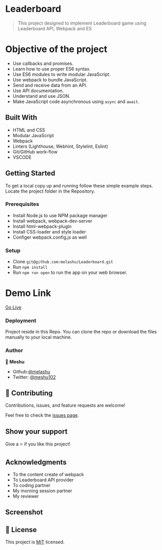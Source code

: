 
# **Leaderboard**
> This project designed to implement Leaderboard game using Leaderboard API, Webpack and ES

# Objective of the project

- Use callbacks and promises.
- Learn how to use proper ES6 syntax.
- Use ES6 modules to write modular JavaScript.
- Use webpack to bundle JavaScript.
- Send and receive data from an API.
- Use API documentation.
- Understand and use JSON.
- Make JavaScript code asynchronous using ```async``` and ```await```.

## Built With

- HTML and CSS
- Modular JavaScript
- Webpack
- Linters (Lighthouse, Webhint, Stylelint, Eslint)
- Git/GitHub work-flow
- VSCODE


## Getting Started

To get a local copy up and running follow these simple example steps.
Locate the project folder in the Repository.

### Prerequisites

- Install Node.js to use NPM package manager 
- Install webpack, webpack-dev-server
- Install html-webpack-plugin 
- Install CSS-loader and style loader 
- Configer webpack.config.js as well

### Setup 
- Clone  ```git@github.com:melashu/Leaderboard.git```
- Run ```npm install```
- Run ```npm run open``` to run the app on your web browser.

# Demo Link

[Go Live]()

### Deployment
  Project reside in this Repo. You can clone the repo or download the files manually to your local machine.

### Author 
👤 **Meshu**

- Github:[@melashu](https://github.com/melashu)
- Twitter: [@meshu102](https://twitter.com/meshu102)
 
## 🤝 Contributing

Contributions, issues, and feature requests are welcome!

Feel free to check the [issues page](../../issues/).

## Show your support

Give a ⭐️ if you like this project!

## Acknowledgments

- To the content create of webpack 
- To Leaderboard API provider 
- To coding partner
- My morning session partner 
- My reviewer

## Screenshot 

## 📝 License

This project is [MIT](./LICENSE) licensed.

